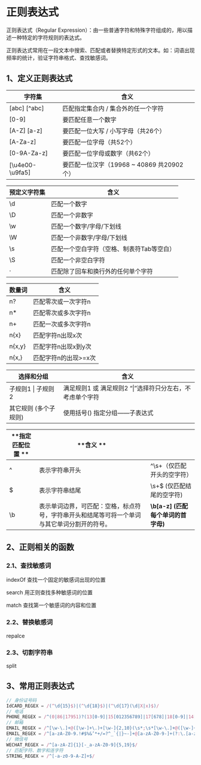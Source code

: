 # 正则表达式

正则表达式（Regular Expression）：由一些普通字符和特殊字符组成的，用以描述一种特定的字符规则的表达式。

正则表达式常用在一段文本中搜索、匹配或者替换特定形式的文本。如：词语出现频率的统计，验证字符串格式、查找敏感词。

## 1、定义正则表达式

| **字符集**      | **含义**                                   |
| --------------- | ------------------------------------------ |
| [abc]  [^abc]   | 匹配指定集合内 / 集合外的任一个字符        |
| [0-9]           | 要匹配任意一个数字                         |
| [A-Z]  [a-z]    | 要匹配一位大写  / 小写字母（共26个）       |
| [A-Za-z]        | 要匹配一位字母（共52个）                   |
| [0-9A-Za-z]     | 要匹配一位字母或数字（共62个）             |
| [\u4e00-\u9fa5] | 要匹配一位汉字（19968  ~ 40869 共20902个） |

| **预定义字符集** | **含义**                                  |
| ---------------- | ----------------------------------------- |
| \d               | 匹配一个数字                              |
| \D               | 匹配一个非数字                            |
| \w               | 匹配一个数字/字母/下划线                  |
| \W               | 匹配一个非数字/字母/下划线                |
| \s               | 匹配一个空白字符（空格、制表符Tab等空白） |
| \S               | 匹配一个非空白字符                        |
| ·                | 匹配除了回车和换行外的任何单个字符        |

| **数量词** | **含义**             |
| ---------- | -------------------- |
| n?         | 匹配零次或一次字符n  |
| n*         | 匹配零次或多次字符n  |
| n+         | 匹配一次或多次字符n  |
| n{x}       | 匹配字符n出现x次     |
| n{x,y}     | 匹配字符n出现x到y次  |
| n{x,}      | 匹配字符n的出现>=x次 |

| **选择和分组**        | **含义**                                                   |
| --------------------- | ---------------------------------------------------------- |
| 子规则1 \| 子规则2    | 满足规则1 或 满足规则2  “\|”选择符只分左右，不考虑单个字符 |
| 其它规则 (多个子规则) | 使用括号() 指定分组——子表达式                              |

| **指定匹配位置                                    ** | **含义 **                                                    |                                            |
| ---------------------------------------------------- | ------------------------------------------------------------ | ------------------------------------------ |
| ^                                                    | 表示字符串开头                                               | ^\s+（仅匹配开头的空字符）                 |
| $                                                    | 表示字符串结尾                                               | \s+$ (仅匹配结尾的空字符)                  |
| \b                                                   | 表示单词边界，可匹配：空格，标点符号，字符串开头和结尾等可将一个单词与其它单词分割开的符号。 | **\b[a-z] (****匹配每个单词的首字母****)** |

## 2、正则相关的函数

### 2.1、查找敏感词

indexOf 查找一个固定的敏感词出现的位置

search 用正则查找多种敏感词的位置

match 查找第一个敏感词的内容和位置

### 2.2、替换敏感词

repalce

### 2.3、切割字符串

split



## 3、常用正则表达式

```js
// 身份证号码
IdCARD_REGEX = /(^\d{15}$)|(^\d{18}$)|(^\d{17}(\d|X|x)$)/
// 电话
PHONE_REGEX = /^(0|86|17951)?(13[0-9]|15[012356789]|17[678]|18[0-9]|14[57])[0-9]{8}$/
// 邮箱
EMAIL_REGEX = /^[\w-\.]+@([\w-]+\.)+[\w-]{2,10}(\s*;\s*[\w-\.]+@([\w-]+\.)+[\w-]{2,10})*(\s*;\s*)?$/
EMAIL_REGEX = /^[a-zA-Z0-9.!#$%&’*+/=?^_`{|}~-]+@[a-zA-Z0-9-]+(?:\.[a-zA-Z0-9-]+)*$/
// 微信号
WECHAT_REGEX = /^[a-zA-Z]{1}[-_a-zA-Z0-9]{5,19}$/
// 匹配字符、数字和连字符
STRING_REGEX = /^[-a-z0-9-A-Z]+$/
```


